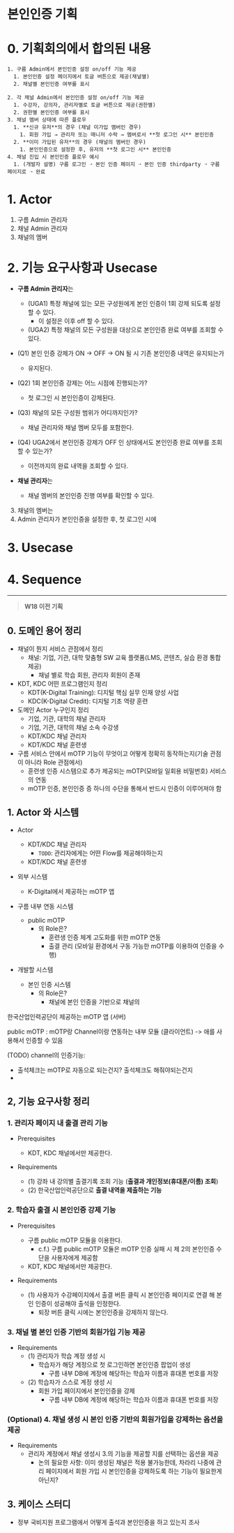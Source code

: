 # 본인인증 기획

# 0. 기획회의에서 합의된 내용

```
1. 구름 Admin에서 본인인증 설정 on/off 기능 제공
  1. 본인인증 설정 페이지에서 토글 버튼으로 제공(채널별)
  2. 채널별 본인인증 여부를 표시

2. 각 채널 Admin에서 본인인증 설정 on/off 기능 제공
  1. 수강자, 강의자, 관리자별로 토글 버튼으로 제공(권한별)
  2. 권한별 본인인증 여부를 표시
3. 채널 멤버 상태에 따른 플로우
  1. **신규 유저**의 경우 (채널 미가입 멤버인 경우)
    1. 회원 가입 → 관리자 또는 매니저 수락 → 멤버로서 **첫 로그인 시** 본인인증
  2. **이미 가입된 유저**의 경우 (채널의 멤버인 경우)
    1. 본인인증으로 설정한 후, 유저의 **첫 로그인 시** 본인인증
4. 채널 진입 시 본인인증 플로우 예시
  1. (개발자 설명) 구름 로그인 ➝ 본인 인증 페이지 ➝ 본인 인증 thirdparty ➝ 구름 페이지로 ➝ 완료
```

# 1. Actor

1. 구름 Admin 관리자
2. 채널 Admin 관리자
3. 채널의 멤버

# 2. 기능 요구사항과 Usecase


- **구름 Admin 관리자**는
  - (UGA1) 특정 채널에 있는 모든 구성원에게 본인 인증이 1회 강제 되도록 설정 할 수 있다.
    - 이 설정은 이후 off 할 수 있다.
  - (UGA2) 특정 채널의 모든 구성원을 대상으로 본인인증 완료 여부를 조회할 수 있다. 
    

- (Q1) 본인 인증 강제가 ON -> OFF -> ON 될 시 기존 본인인증 내역은 유지되는가
  - 유지된다.


- (Q2) 1회 본인인증 강제는 어느 시점에 진행되는가?
  - 첫 로그인 시 본인인증이 강제된다.


- (Q3) 채널의 모든 구성원 범위가 어디까지인가?
  - 채널 관리자와 채널 멤버 모두를 포함한다.


- (Q4) UGA2에서 본인인증 강제가 OFF 인 상태에서도 본인인증 완료 여부를 조회할 수 있는가?
  - 이전까지의 완료 내역을 조회할 수 있다.

  
  
- **채널 관리자**는
  - 채널 멤버의 본인인증 진행 여부를 확인할 수 있다.




3. 채널의 멤버는
  1. Admin 관리자가 본인인증을 설정한 후, 첫 로그인 시에


# 3. Usecase 


# 4. Sequence


---

> **W18 이전 기획**

## 0. 도메인 용어 정리

- 채널이 뭔지 서비스 관점에서 정리
  - 채널: 기업, 기관, 대학 맞춤형 SW 교육 플랫폼(LMS, 콘텐츠, 실습 환경 통합 제공)
    - 채널 별로 학습 회원, 관리자 회원이 존재
- KDT, KDC 어떤 프로그램인지 정리
  - KDT(K-Digital Training): 디지털 핵심 실무 인재 양성 사업 
  - KDC(K-Digital Credit): 디지털 기초 역량 훈련
- 도메인 Actor 누구인지 정리
  - 기업, 기관, 대학의 채널 관리자
  - 기업, 기관, 대학의 채널 소속 수강생
  - KDT/KDC 채널 관리자
  - KDT/KDC 채널 훈련생
- 구름 서비스 안에서 mOTP 기능이 무엇이고 어떻게 정확히 동작하는지(기술 관점이 아니라 Role 관점에서)
  - 훈련생 인증 시스템으로 추가 제공되는 mOTP(모바일 일회용 비밀번호) 서비스의 연동
  - mOTP 인증, 본인인증 증 하나의 수단을 통해서 반드시 인증이 이루어져야 함

## 1. Actor 와 시스템

- Actor
  - KDT/KDC 채널 관리자
    - `TODO`: 관리자에게는 어떤 Flow를 제공해야하는지
  - KDT/KDC 채널 훈련생

  
- 외부 시스템
  - K-Digital에서 제공하는 mOTP 앱


- 구름 내부 연동 시스템
  - public mOTP
    - 의 Role은?
      - 훈련생 인증 체계 고도화를 위한 mOTP 연동
      - 출결 관리 (모바일 환경에서 구동 가능한 mOTP를 이용하여 인증을 수행)


- 개발할 시스템
  - 본인 인증 시스템
    - 의 Role은?
      - 채널에 본인 인증을 기반으로 채널의  


한국산업인력공단이 제공하는 mOTP 앱 (서버)

public mOTP : mOTP랑 Channel이랑 연동하는 내부 모듈 (클라이언트) -> 애를 사용해서 인증할 수 있음

(TODO) channel의 인증기능: 
  - 출석체크는 mOTP로 자동으로 되는건지? 출석체크도 해줘야되는건지 
  - 

## 2, 기능 요구사항 정리


### 1. 관리자 페이지 내 출결 관리 기능

- Prerequisites
  - KDT, KDC 채널에서만 제공한다.


- Requirements
  - (1) 강좌 내 강의별 출결기록 조회 기능 (**출결과 개인정보(휴대폰/이름) 조회**)
  - (2) 한국산업인력공단으로 **출결 내역을 제출하는 기능**

### 2. 학습자 출결 시 본인인증 강제 기능

- Prerequisites
  - 구름 public mOTP 모듈을 이용한다.
    - c.f.) 구름 public mOTP 모듈은 mOTP 인증 실패 시 제 2의 본인인증 수단을 사용자에게 제공함
  - KDT, KDC 채널에서만 제공한다.


- Requirements
  - (1) 사용자가 수강페이지에서 출결 버튼 클릭 시 본인인증 페이지로 연결 해 본인 인증이 성공해야 출석을 인정한다. 
    - 퇴장 버튼 클릭 시에는 본인인증을 강제하지 않는다.

### 3. 채널 별 본인 인증 기반의 회원가입 기능 제공 

- Requirements
  - (1) 관리자가 학습 계정 생성 시
    - 학습자가 해당 계정으로 첫 로그인하면 본인인증 팝업이 생성
      - 구름 내부 DB에 계정에 해당하는 학습자 이름과 휴대폰 번호를 저장
  - (2) 학습자가 스스로 계정 생성 시
    - 회원 가입 페이지에서 본인인증을 강제
      - 구름 내부 DB에 계정에 해당하는 학습자 이름과 휴대폰 번호를 저장

### (Optional) 4. 채널 생성 시 본인 인증 기반의 회원가입을 강제하는 옵션을 제공 

- Requirements 
  - 관리자 계정에서 채널 생성시 3.의 기능을 제공할 지를 선택하는 옵션을 제공
    - 논의 필요한 사항: 이미 생성된 채널은 적용 불가능한데, 차라리 나중에 관리 페이지에서 회원 가입 시 본인인증을 강제하도록 하는 기능이 필요한게 아닌지?


## 3. 케이스 스터디

- 정부 국비지원 프로그램에서 어떻게 출석과 본인인증을 하고 있는지 조사

